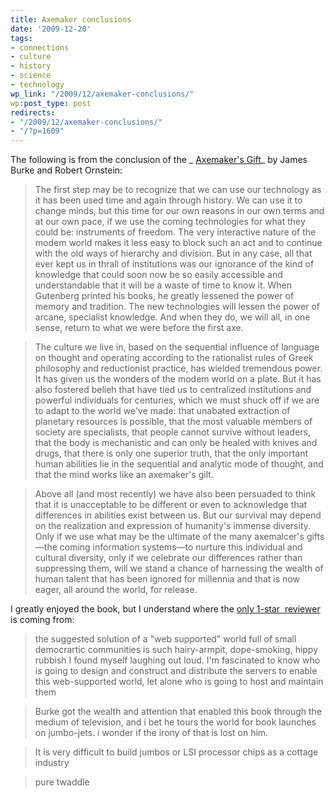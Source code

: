 ```yaml
---
title: Axemaker conclusions
date: '2009-12-20'
tags:
- connections
- culture
- history
- science
- technology
wp_link: "/2009/12/axemaker-conclusions/"
wp:post_type: post
redirects:
- "/2009/12/axemaker-conclusions/"
- "/?p=1609"
---
```


The following is from the conclusion of the _ [Axemaker's Gift](http://www.amazon.com/Axemakers-Gift-Robert-Ornstein/dp/0874778565)_ by James Burke and Robert Ornstein:

> The first step may be to recognize that we can use our technology as it has been used time and again through history. We can use it to change minds, but this time for our own reasons in our own terms and at our own pace, if we use the coming technologies for what they could be: instruments of freedom. The very interactive nature of the modem world makes it less easy to block such an act and to continue with the old ways of hierarchy and division. But in any case, all that ever kept us in thrall of institutions was our ignorance of the kind of knowledge that could soon now be so easily accessible and understandable that it will be a waste of time to know it. When Gutenberg printed his books, he greatly lessened the power of memory and tradition. The new technologies will lessen the power of arcane, specialist knowledge. And when they do, we will all, in one sense, return to what we were before the first axe.

>

> The culture we live in, based on the sequential influence of language on thought and operating according to the rationalist rules of Greek philosophy and reductionist practice, has wielded tremendous power. It has given us the wonders of the modem world on a plate. But it has also fostered belieh that have tied us to centralized institutions and powerful individuals for centuries, which we must shuck off if we are to adapt to the world we've made: that unabated extraction of planetary resources is possible, that the most valuable members of society are specialists, that people cannot survive without leaders, that the body is mechanistic and can only be healed with knives and drugs, that there is only one superior truth, that the only important human abilities lie in the sequential and analytic mode of thought, and that the mind works like an axemaker's gilt.

>

> Above all (and most recently) we have also been persuaded to think that it is unacceptable to be different or even to acknowledge that differences in abilities exist between us. But our survival may depend on the realization and expression of humanity's immense diversity. Only if we use what may be the ultimate of the many axemalcer's gifts—the coming information systems—to nurture this individual and cultural diversity, only if we celebrate our differences rather than suppressing them, will we stand a chance of harnessing the wealth of human talent that has been ignored for millennia and that is now eager, all around the world, for release.

I greatly enjoyed the book, but I understand where the [only 1-star  reviewer](http://www.amazon.com/review/R156572MF792X/ref=cm_cr_rdp_perm) is coming from:

> the suggested solution of a "web supported" world full of small democrartic communities is such hairy-armpit, dope-smoking, hippy rubbish I found myself laughing out loud. I'm fascinated to know who is going to design and construct and distribute the servers to enable this web-supported world, let alone who is going to host and maintain them

>

> Burke got the wealth and attention that enabled this book through the medium of television, and i bet he tours the world for book launches on jumbo-jets. i wonder if the irony of that is lost on him.

>

> It is very difficult to build jumbos or LSI processor chips as a cottage industry

>

> pure twaddle
